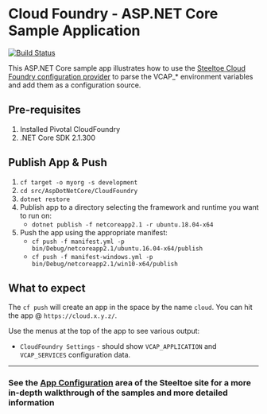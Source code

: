 # Cloud Foundry - ASP.NET Core Sample Application

[![Build Status](https://dev.azure.com/SteeltoeOSS/Steeltoe/_apis/build/status/Samples/SteeltoeOSS.Samples%20%5BConfiguration_CloudFoundry%5D?branchName=2.x)](https://dev.azure.com/SteeltoeOSS/Steeltoe/_build/latest?definitionId=15&branchName=2.x)

This ASP.NET Core sample app illustrates how to use the [Steeltoe Cloud Foundry configuration provider](https://steeltoe.io/app-configuration/get-started/cloudfoundry) to parse the VCAP_* environment variables and add them as a configuration source.

## Pre-requisites

1. Installed Pivotal CloudFoundry
1. .NET Core SDK 2.1.300

## Publish App & Push

1. `cf target -o myorg -s development`
1. `cd src/AspDotNetCore/CloudFoundry`
1. `dotnet restore`
1. Publish app to a directory selecting the framework and runtime you want to run on:
   - `dotnet publish -f netcoreapp2.1 -r ubuntu.18.04-x64`
1. Push the app using the appropriate manifest:
   - `cf push -f manifest.yml -p bin/Debug/netcoreapp2.1/ubuntu.16.04-x64/publish`
   - `cf push -f manifest-windows.yml -p bin/Debug/netcoreapp2.1/win10-x64/publish`

## What to expect

The `cf push` will create an app in the space by the name `cloud`. You can hit the app @ `https://cloud.x.y.z/`.

Use the menus at the top of the app to see various output:

- `CloudFoundry Settings` - should show `VCAP_APPLICATION` and `VCAP_SERVICES` configuration data.

---

### See the [App Configuration](https://steeltoe.io/app-configuration) area of the Steeltoe site for a more in-depth walkthrough of the samples and more detailed information
